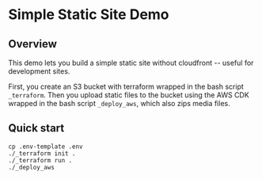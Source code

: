 # Simple Static Site Demo

## Overview

This demo lets you build a simple static site without cloudfront -- useful for development sites.

First, you create an S3 bucket with terraform wrapped in the bash script `_terraform`. Then you upload static files to the bucket using the AWS CDK wrapped in the bash script `_deploy_aws`, which also zips media files.

## Quick start

```
cp .env-template .env
./_terraform init .
./_terraform run .
./_deploy_aws
```
